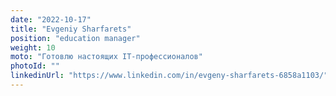 ```yaml
---
date: "2022-10-17"
title: "Evgeniy Sharfarets"
position: "education manager"
weight: 10
moto: "Готовлю настоящих IT-профессионалов"
photoId: ""
linkedinUrl: "https://www.linkedin.com/in/evgeny-sharfarets-6858a1103/" 
---
```

